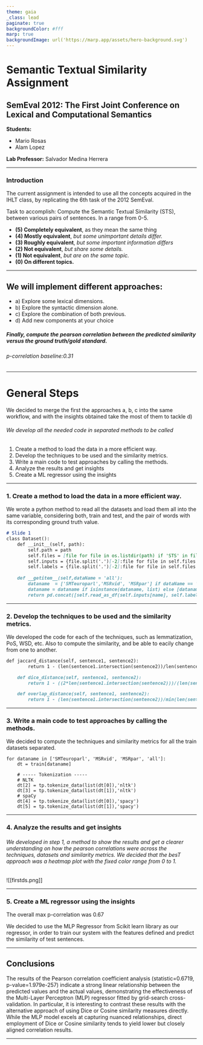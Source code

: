 ```yaml
---
theme: gaia
_class: lead
paginate: true
backgroundColor: #fff
marp: true
backgroundImage: url('https://marp.app/assets/hero-background.svg')
---
```




# Semantic Textual Similarity Assignment
## SemEval 2012: The First Joint Conference on Lexical and Computational Semantics

**Students:**
- Mario Rosas 
- Alam Lopez

**Lab Professor:** Salvador Medina Herrera


---

### Introduction 

The current assignment is intended to use all the concepts acquired in the IHLT class, by replicating the 6th task of the 2012 SemEval. 


Task to accomplish: Compute the Semantic Textual Similarity (STS), between various pairs of sentences. In a range from 0-5.

- **(5) Completely equivalent**, as they mean the same thing
- **(4) Mostly equivalent**, *but some unimportant details differ.*
- **(3) Roughly equivalent**, *but some important information differs*
- **(2) Not equivalent**, *but share some details.*
- **(1) Not equivalent**, *but are on the same topic.*
- **(0) On different topics.**

---

## We will implement different approaches:

- a) Explore some lexical dimensions.
- b) Explore the syntactic dimension alone.
- c) Explore the combination of both previous.
- d) Add new components at your choice 

##### Finally, compute the pearson correlation between the predicted similarity versus the ground truth/gold standard.
   ###### *p-correlation baseline:0.31*
---

# General Steps

We decided to merge the first the approaches a, b, c into the same workflow, and with the insights obtained take the most of them to tackle d)

###### We develop all the needed code in separated methods to be called

1. Create a method to load the data in a more efficient way.
2. Develop the techniques to be used and the similarity metrics.
3. Write a main code to test approaches by calling the methods.
4. Analyze the results and get insights
5. Create a ML regressor using the insights
---

### 1. Create a method to load the data in a more efficient way.

We wrote a python method to read all the datasets and load them all into the same variable, considering both, train and test, and the pair of words with its corresponding ground truth value.

```markdown
# Slide 1
class Dataset():
    def __init__(self, path):
        self.path = path
        self.files = [file for file in os.listdir(path) if 'STS' in file]
        self.inputs = {file.split('.')[-2]:file for file in self.files if file.split('.')[1] == 'input'}
        self.labels = {file.split('.')[-2]:file for file in self.files if file.split('.')[1] == 'gs'}
    
    def __getitem__(self,dataName = 'all'):
        dataname  = ['SMTeuroparl','MSRvid', 'MSRpar'] if dataName == 'all' else dataName 
        dataname = dataname if isinstance(dataname, list) else [dataname]
        return pd.concat([self.read_as_df(self.inputs[name], self.labels[name]) for name in dataname], ignore_index=True)

```

---
### 2. Develop the techniques to be used and the similarity metrics.
We developed the code for each of the techniques, such as lemmatization, PoS, WSD, etc. Also to compute the similarity, and be able to eacily change from one to another.

```markdown
def jaccard_distance(self, sentence1, sentence2):
        return 1 - (len(sentence1.intersection(sentence2))/len(sentence1.union(sentence2)))

    def dice_distance(self, sentence1, sentence2):
        return 1 - ((2*len(sentence1.intersection(sentence2)))/(len(sentence1)+len(sentence2)))

    def overlap_distance(self, sentence1, sentence2):
        return 1 - (len(sentence1.intersection(sentence2))/min(len(sentence1),len(sentence2)))
```
---

### 3. Write a main code to test approaches by calling the methods.

We decided to compute the techniques and similarity metrics for all the train datasets separated.

```
for dataname in ['SMTeuroparl', 'MSRvid', 'MSRpar', 'all']:
    dt = train[dataname]

    # ----- Tokenization -----
    # NLTK
    dt[2] = tp.tokenize_data(list(dt[0]),'nltk')
    dt[3] = tp.tokenize_data(list(dt[1]),'nltk')
    # spaCy
    dt[4] = tp.tokenize_data(list(dt[0]),'spacy')
    dt[5] = tp.tokenize_data(list(dt[1]),'spacy')
```
---

### 4. Analyze the results and get insights

###### We developed in step 1, a method to show the results and get a clearer understanding on how the pearson correlations were across the techniques, datasets and similarity metrics. We decided that the besT approach was a heatmap plot with the fixed color range from 0 to 1. 

![[firstds.png]]





---
### 5. Create a ML regressor using the insights

The overall max p-correlation was 0.67

We decided to use the MLP Regressor from Scikit learn library as our regressor, in order to train our system with the features defined and predict the similarity of test sentences.

---

## Conclusions

The results of the Pearson correlation coefficient analysis (statistic=0.6719, p-value=1.979e-257) indicate a strong linear relationship between the predicted values and the actual values, demonstrating the effectiveness of the Multi-Layer Perceptron (MLP) regressor fitted by grid-search cross-validation. In particular, it is interesting to  contrast these results with the alternative approach of using Dice or Cosine similarity measures directly. While the MLP model excels at capturing nuanced relationships, direct employment of Dice or Cosine similarity tends to yield lower but closely aligned correlation results. 



---
